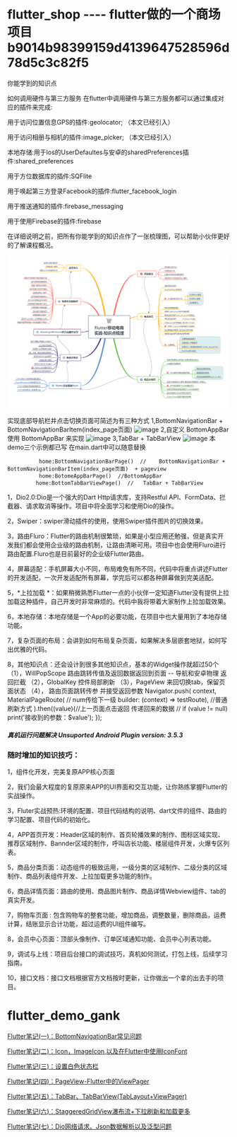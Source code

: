 # flutter_shop ---- flutter做的一个商场项目   b9014b98399159d4139647528596d78d5c3c82f5

你能学到的知识点  

如何调用硬件与第三方服务
在flutter中调用硬件与第三方服务都可以通过集成对应的插件来完成:

用于访问位置信息GPS的插件:geolocator; （本文已经引入）

用于访问相册与相机的插件:image_picker;  （本文已经引入）

本地存储:用于Ios的UserDefaultes与安卓的sharedPreferences插件:shared_preferences

用于方位数据库的插件:SQFlite 

用于唤起第三方登录Facebook的插件:flutter_facebook_login

用于推送通知的插件:firebase_messaging

用于使用Firebase的插件:firebase


在详细说明之前，把所有你能学到的知识点作了一张梳理图，可以帮助小伙伴更好的了解课程概况。

![image](https://github.com/1136346879/Image_Assert/blob/master/Flutter%E7%A7%BB%E5%8A%A8%E7%94%B5%E5%95%86%E5%AE%9E%E6%88%98-%E7%9F%A5%E8%AF%86%E7%82%B9%E6%A2%B3%E7%90%86.png)

 实现底部导航栏并点击切换页面可简述为有三种方式
    1,BottomNavigationBar + BottomNavigationBarItem(index_page页面)
    ![image](https://img-blog.csdnimg.cn/20200417160142240.gif)
    2,自定义 BottomAppBar   使用 BottomAppBar 来实现
    ![image](https://img-blog.csdnimg.cn/20200417155542593.gif#pic_center)
    3,TabBar + TabBarView
    ![image](https://img-blog.csdnimg.cn/20200417155632800.gif#pic_center)
    本demo三个示例都已写  在main.dart中可以随意替换
    
              home:BottomNavigationBarPage()  //    BottomNavigationBar + BottomNavigationBarItem(index_page页面)  + pageview
              home:BotomeAppBarPage()  //BottomAppBar
             home:BottomTabBarViewPage()  //   TabBar + TabBarView

1，Dio2.0:Dio是一个强大的Dart Http请求库，支持Restful API、FormData、拦截器、请求取消等操作。项目中将全面学习和使用Dio的操作。

2，Swiper：swiper滑动插件的使用，使用Swiper插件图片的切换效果。

3，路由Fluro：Flutter的路由机制很繁琐，如果是小型应用还勉强，但是真实开发我们都会使用企业级的路由机制，让路由清晰可用。项目中也会使用Fluro进行路由配置.Fluro也是目前最好的企业级Flutter路由。

4，屏幕适配：手机屏幕大小不同，布局难免有所不同，代码中将重点讲述Flutter的开发适配，一次开发适配所有屏幕，学完后可以都各种屏幕做到完美适配。

5，*上拉加载 *：如果稍微熟悉Flutter一点的小伙伴一定知道Flutter没有提供上拉加载这种插件，自己开发时非常麻烦的。代码中我将带着大家制作上拉加载效果。

6，本地存储：本地存储是一个App的必要功能，在项目中也大量用到了本地存储功能。

7，复杂页面的布局：会讲到如何布局复杂页面，如果解决多层嵌套地狱，如何写出优雅的代码。

8，其他知识点：还会设计到很多其他知识点，基本的Widget操作就超过50个
       （1），WillPopScope  路由跳转传值及返回数据返回到页面 -- 导航和安卓物理 返回拦截
       （2），GlobalKey 控件局部刷新
       （3），PageView 来回切换tab，保留页面状态
                   （4）， 路由页面跳转传参 并接受返回参数 Navigator.push( context,
                                                         MaterialPageRoute( // num传给下一级
                                                             builder: (context) => testRoute),  //普通刷新方式
                                                       ).then((value){//上一页面点击返回  传递回来的数据
                                                   //      if (value != null)
                                                           print('接收到的参数：$value'); });
#####  真机运行问题解决 Unsuported Android Plugin version: 3.5.3
### 随时增加的知识技巧：

1，组件化开发，完美复原APP核心页面

2，我们会最大程度的复原原来APP的UI界面和交互功能，让你熟练掌握Flutter的实战操作。

3，Fluter实战预热:环境的配置、项目代码结构的说明、dart文件的组件、路由的学习配置、项目代码的初始化。

4，APP首页开发：Header区域的制作、首页轮播效果的制作、图标区域实现、推荐区域制作、Bannder区域的制作，呼叫店长功能、楼层组件开发，火爆专区列表。

5，商品分类页面：动态组件的极致运用，一级分类的区域制作、二级分类的区域制作、商品列表组件开发、上拉加载更多功能的制作。

6，商品详情页面：路由的使用、商品图片制作、商品详情Webview组件、tab的真实开发。

7，购物车页面 : 包含购物车的整套功能，增加商品，调整数量，删除商品，运费计算，结账显示合计功能，超过运费的UI组件编写。

8，会员中心页面：顶部头像制作、订单区域通知功能、会员中心列表功能。

9，调试与上线：项目后台接口的调试技巧，真机如何测试，打包上线，后续学习指南。

10，接口文档：接口文档根据官方文档按时更新，让你做出一个拿的出去手的项目。


# flutter_demo_gank

[Flutter笔记(一)：BottomNavigationBar常见问题](https://www.jianshu.com/p/7274bad9f7ec)

[Flutter笔记(二)：Icon，ImageIcon,以及在Flutter中使用IconFont](https://www.jianshu.com/p/4ddcda91fa7d)

[Flutter笔记(三)：设置白色状态栏](https://www.jianshu.com/p/5cde325e6e05)

[Flutter笔记(四)：PageView-Flutter中的ViewPager](https://www.jianshu.com/p/4a52fb9957a8)

[Flutter笔记(五)：TabBar、TabBarView(TabLayout+ViewPager)](https://www.jianshu.com/p/8e28aa3ea9d4)

[Flutter笔记(六)：StaggeredGridView瀑布流+下拉刷新和加载更多](https://www.jianshu.com/p/4da555e7e4c3)

[Flutter笔记(七)：Dio网络请求、Json数据解析以及泛型问题](https://www.jianshu.com/p/3c50812865d1)